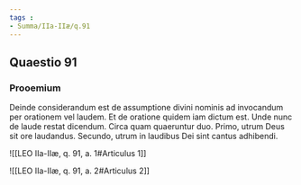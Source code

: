 ```yaml
---
tags : 
- Summa/IIa-IIæ/q.91
---
```


## Quaestio 91

### Prooemium

Deinde considerandum est de assumptione divini nominis ad invocandum per orationem vel laudem. Et de oratione quidem iam dictum est. Unde nunc de laude restat dicendum. Circa quam quaeruntur duo. Primo, utrum Deus sit ore laudandus. Secundo, utrum in laudibus Dei sint cantus adhibendi.

![[LEO IIa-IIæ, q. 91, a. 1#Articulus 1]]

![[LEO IIa-IIæ, q. 91, a. 2#Articulus 2]]

